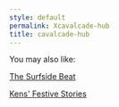 ```yaml
---
style: default
permalink: Xcavalcade-hub
title: cavalcade-hub
---
```

You may also like:

[The Surfside Beat](http://scp-wiki.net/the-surfside-beat)

[Kens' Festive Stories](http://scp-wiki.net/kens-festive-stories)
